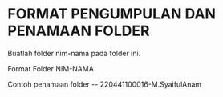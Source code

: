 # FORMAT PENGUMPULAN DAN PENAMAAN FOLDER

Buatlah folder nim-nama pada folder ini.

Format Folder NIM-NAMA

Contoh penamaan folder -- 220441100016-M.SyaifulAnam
